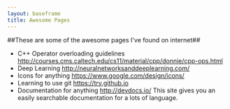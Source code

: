 ```yaml
---
layout: baseframe
title: Awesome Pages
---
```


##These are some of the awesome pages I\'ve found on internet##


*	C++ Operator overloading guidelines
	<http://courses.cms.caltech.edu/cs11/material/cpp/donnie/cpp-ops.html>
*	Deep Learning 
	<http://neuralnetworksanddeeplearning.com/>
*	Icons for anything
	<https://www.google.com/design/icons/>
*	Learning to use git
	<https://try.github.io>
*	Documentation for anything
	<http://devdocs.io/>
	This site gives you an easily searchable documentation for a lots of language. 
